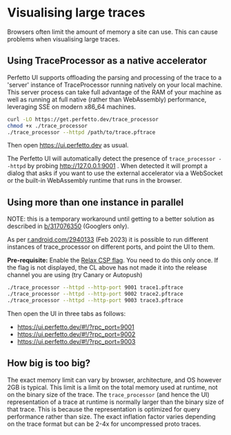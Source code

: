 # Visualising large traces

Browsers often limit the amount of memory a site can use.
This can cause problems when visualising large traces.

## Using TraceProcessor as a native accelerator

Perfetto UI supports offloading the parsing and processing of the trace to a
'server' instance of TraceProcessor running natively on your local machine.
This server process can take full advantage of the RAM of your machine as well
as running at full native (rather than WebAssembly) performance, leveraging
SSE on modern x86_64 machines.

```bash
curl -LO https://get.perfetto.dev/trace_processor
chmod +x ./trace_processor
./trace_processor --httpd /path/to/trace.pftrace
```

Then open https://ui.perfetto.dev as usual.

The Perfetto UI will automatically detect the presence of
`trace_processor --httpd` by probing http://127.0.0.1:9001 . When detected it
will prompt a dialog that asks if you want to use the external accelerator via
a WebSocket or the built-in WebAssembly runtime that runs in the browser.

## Using more than one instance in parallel

NOTE: this is a temporary workaround until getting to a better solution as
described in [b/317076350](http://b/317076350) (Googlers only).

As per [r.android.com/2940133](https://r.android.com/2940133) (Feb 2023) it is
possible to run different instances of trace_processor on different ports, and
point the UI to them.

**Pre-requisite:** Enable the
[Relax CSP flag](https://ui.perfetto.dev/#!/flags/cspAllowAnyWebsocketPort). You
need to do this only once. If the flag is not displayed, the CL above has not
made it into the release channel you are using (try Canary or Autopush)

```bash
./trace_processor --httpd --http-port 9001 trace1.pftrace
./trace_processor --httpd --http-port 9002 trace2.pftrace
./trace_processor --httpd --http-port 9003 trace3.pftrace
```

Then open the UI in three tabs as follows:
* https://ui.perfetto.dev/#!/?rpc_port=9001
* https://ui.perfetto.dev/#!/?rpc_port=9002
* https://ui.perfetto.dev/#!/?rpc_port=9003

## How big is too big?

The exact memory limit can vary by browser, architecture, and OS however 2GB is
typical. This limit is a limit on the total memory used at runtime, not on the
binary size of the trace.
The `trace_processor` (and hence the UI) representation of a trace at runtime is
normally larger than the binary size of that trace.
This is because the representation is optimized for query performance rather
than size. The exact inflation factor varies depending on the trace format but
can be 2-4x for uncompressed proto traces.
